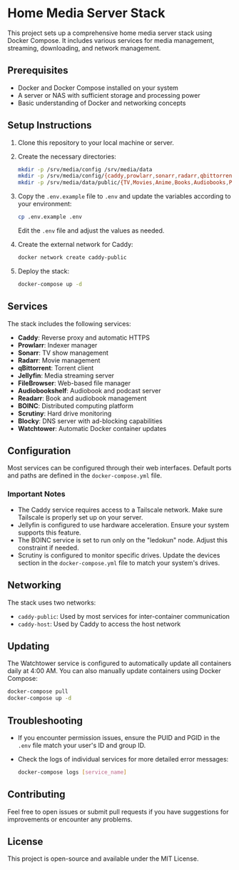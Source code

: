 # Home Media Server Stack

This project sets up a comprehensive home media server stack using Docker Compose. It includes various services for media management, streaming, downloading, and network management.

## Prerequisites

- Docker and Docker Compose installed on your system
- A server or NAS with sufficient storage and processing power
- Basic understanding of Docker and networking concepts

## Setup Instructions

1. Clone this repository to your local machine or server.

2. Create the necessary directories:

   ```bash
   mkdir -p /srv/media/config /srv/media/data
   mkdir -p /srv/media/config/{caddy,prowlarr,sonarr,radarr,qbittorrent,jellyfin,filebrowser,audiobookshelf,readarr,boinc,scrutiny,blocky}
   mkdir -p /srv/media/data/public/{TV,Movies,Anime,Books,Audiobooks,Podcasts}
   ```

3. Copy the `.env.example` file to `.env` and update the variables according to your environment:

   ```bash
   cp .env.example .env
   ```

   Edit the `.env` file and adjust the values as needed.

4. Create the external network for Caddy:

   ```bash
   docker network create caddy-public
   ```

5. Deploy the stack:

   ```bash
   docker-compose up -d
   ```

## Services

The stack includes the following services:

- **Caddy**: Reverse proxy and automatic HTTPS
- **Prowlarr**: Indexer manager
- **Sonarr**: TV show management
- **Radarr**: Movie management
- **qBittorrent**: Torrent client
- **Jellyfin**: Media streaming server
- **FileBrowser**: Web-based file manager
- **Audiobookshelf**: Audiobook and podcast server
- **Readarr**: Book and audiobook management
- **BOINC**: Distributed computing platform
- **Scrutiny**: Hard drive monitoring
- **Blocky**: DNS server with ad-blocking capabilities
- **Watchtower**: Automatic Docker container updates

## Configuration

Most services can be configured through their web interfaces. Default ports and paths are defined in the `docker-compose.yml` file.

### Important Notes

- The Caddy service requires access to a Tailscale network. Make sure Tailscale is properly set up on your server.
- Jellyfin is configured to use hardware acceleration. Ensure your system supports this feature.
- The BOINC service is set to run only on the "ledokun" node. Adjust this constraint if needed.
- Scrutiny is configured to monitor specific drives. Update the devices section in the `docker-compose.yml` file to match your system's drives.

## Networking

The stack uses two networks:

- `caddy-public`: Used by most services for inter-container communication
- `caddy-host`: Used by Caddy to access the host network

## Updating

The Watchtower service is configured to automatically update all containers daily at 4:00 AM. You can also manually update containers using Docker Compose:

```bash
docker-compose pull
docker-compose up -d
```

## Troubleshooting

- If you encounter permission issues, ensure the PUID and PGID in the `.env` file match your user's ID and group ID.
- Check the logs of individual services for more detailed error messages:

  ```bash
  docker-compose logs [service_name]
  ```

## Contributing

Feel free to open issues or submit pull requests if you have suggestions for improvements or encounter any problems.

## License

This project is open-source and available under the MIT License.
